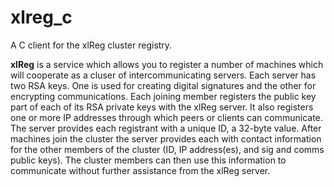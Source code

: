 xlreg_c
=======

A C client for the xlReg cluster registry.

**xlReg** is a service which allows you to register a number of machines
which will cooperate as a cluser of intercommunicating servers.  Each 
server has two RSA keys.  One is used for creating digital signatures 
and the other for encrypting communications.  Each joining member 
registers the public key part of each of its RSA private keys with the
xlReg server.  It also registers one or more IP addresses through which
peers or clients can communicate.  The server provides each registrant with 
a unique ID, a 32-byte value.  After machines join the cluster the server
provides each with contact information for the other members of the 
cluster (ID, IP address(es), and sig and comms public keys).  The 
cluster members can then use this information to communicate without
further assistance from the xlReg server.
